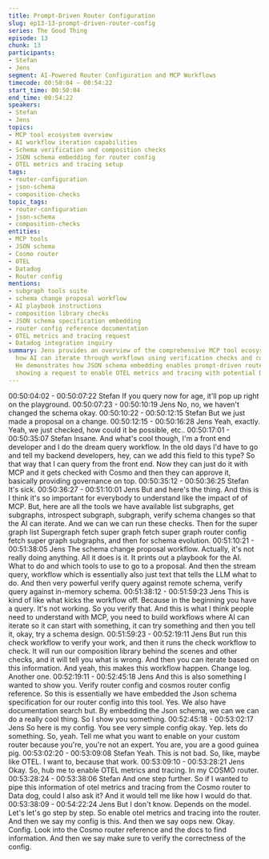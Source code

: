 ```yaml
---
title: Prompt-Driven Router Configuration
slug: ep13-13-prompt-driven-router-config
series: The Good Thing
episode: 13
chunk: 13
participants:
- Stefan
- Jens
segment: AI-Powered Router Configuration and MCP Workflows
timecode: 00:50:04 – 00:54:22
start_time: 00:50:04
end_time: 00:54:22
speakers:
- Stefan
- Jens
topics:
- MCP tool ecosystem overview
- AI workflow iteration capabilities
- Schema verification and composition checks
- JSON schema embedding for router config
- OTEL metrics and tracing setup
tags:
- router-configuration
- json-schema
- composition-checks
topic_tags:
- router-configuration
- json-schema
- composition-checks
entities:
- MCP tools
- JSON schema
- Cosmo router
- OTEL
- Datadog
- Router config
mentions:
- subgraph tools suite
- schema change proposal workflow
- AI playbook instructions
- composition library checks
- JSON schema specification embedding
- router config reference documentation
- OTEL metrics and tracing request
- Datadog integration inquiry
summary: Jens provides an overview of the comprehensive MCP tool ecosystem, explaining
  how AI can iterate through workflows using verification checks and composition validation.
  He demonstrates how JSON schema embedding enables prompt-driven router configuration,
  showing a request to enable OTEL metrics and tracing with potential Datadog integration.
---
```


00:50:04:02 - 00:50:07:22
Stefan
If you query now for age, it'll pop up right on the playground.
00:50:07:23 - 00:50:10:19
Jens
No, no, we haven't changed the schema okay.
00:50:10:22 - 00:50:12:15
Stefan
But we just made a proposal on a change.
00:50:12:15 - 00:50:16:28
Jens
Yeah, exactly. Yeah, we just checked, how could it be possible, etc..
00:50:17:01 - 00:50:35:07
Stefan
Insane. And what's cool though, I'm a front end developer and I do the dream query workflow. In
the old days I'd have to go and tell my backend developers, hey, can we add this field to this
type? So that way that I can query from the front end. Now they can just do it with MCP and it
gets checked with Cosmo and then they can approve it, basically providing governance on top.
00:50:35:12 - 00:50:36:25
Stefan
It's sick.
00:50:36:27 - 00:51:10:01
Jens
But and here's the thing. And this is I think it's so important for everybody to understand like the
impact of of MCP. But, here are all the tools we have available list subgraphs, get subgraphs,
introspect subgraph, subgraph, verify schema changes so that the AI can iterate. And we can
we can run these checks. Then for the super graph list Supergraph fetch super graph fetch
super graph router config fetch super graph subgraphs, and then for schema evolution.
00:51:10:21 - 00:51:38:05
Jens
The schema change proposal workflow. Actually, it's not really doing anything. All it does is it. It
prints out a playbook for the AI. What to do and which tools to use to go to a proposal. And then
the stream query, workflow which is essentially also just text that tells the LLM what to do. And
then very powerful verify query against remote schema, verify query against in-memory
schema.
00:51:38:12 - 00:51:59:23
Jens
This is kind of like what kicks the workflow off. Because in the beginning you have a query. It's
not working. So you verify that. And this is what I think people need to understand with MCP,
you need to build workflows where AI can iterate so it can start with something, it can try
something and then you tell it, okay, try a schema design.
00:51:59:23 - 00:52:19:11
Jens
But run this check workflow to verify your work, and then it runs the check workflow to check. It
will run our composition library behind the scenes and other checks, and it will tell you what is
wrong. And then you can iterate based on this information. And yeah, this makes this workflow
happen. Change log. Another one.
00:52:19:11 - 00:52:45:18
Jens
And this is also something I wanted to show you. Verify router config and cosmos router config
reference. So this is essentially we have embedded the Json schema specification for our router
config into this tool. Yes. We also have documentation search but. By embedding the Json
schema, we can we can do a really cool thing. So I show you something.
00:52:45:18 - 00:53:02:17
Jens
So here is my config. You see very simple config okay. Yep. lets do something. So, yeah. Tell
me what you want to enable on your custom router because you're, you're not an expert. You
are, you are a good guinea pig.
00:53:02:20 - 00:53:09:08
Stefan
Yeah. This is not bad. So, like, maybe like OTEL. I want to, because that work.
00:53:09:10 - 00:53:28:21
Jens
Okay. So, hub me to enable OTEL metrics and tracing. In my COSMO router.
00:53:28:24 - 00:53:38:06
Stefan
And one step further. So if I wanted to pipe this information of otel metrics and tracing from the
Cosmo router to Data dog, could I also ask it? And it would tell me like how I would do that.
00:53:38:09 - 00:54:22:24
Jens
But I don't know. Depends on the model. Let's let's go step by step. So enable otel metrics and
tracing into the router. And then we say my config is this. And then we say oops new. Okay.
Config. Look into the Cosmo router reference and the docs to find information. And then we say
make sure to verify the correctness of the config.